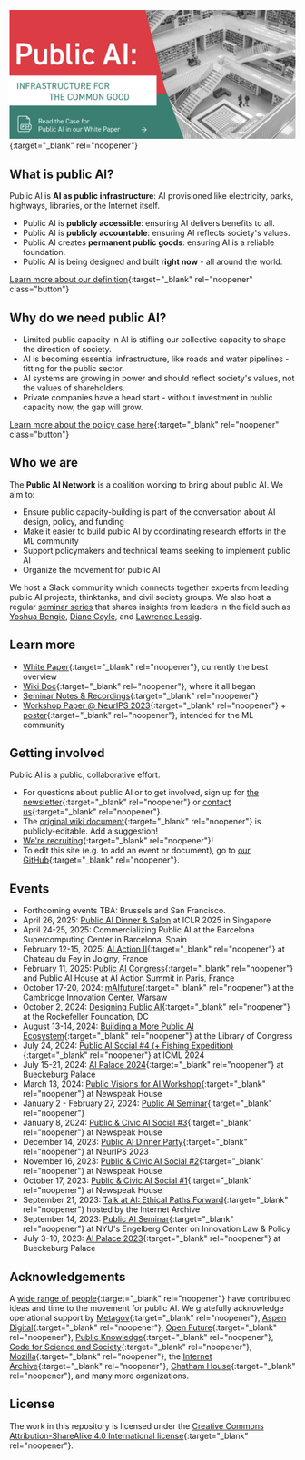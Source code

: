 
[![White Paper Available Now](assets/whitepaper.png)](https://drive.google.com/file/d/1bcCPdRHyUGFB23--6wn4j1f9mRgdG2QF/view?usp=sharing){:target="_blank" rel="noopener"}

## What is public AI?

Public AI is **AI as public infrastructure**: AI provisioned like electricity, parks, highways, libraries, or the Internet itself.

- Public AI is **publicly accessible**: ensuring AI delivers benefits to all.
- Public AI is **publicly accountable**: ensuring AI reflects society's values.
- Public AI creates **permanent public goods**: ensuring AI is a reliable foundation.
- Public AI is being designed and built **right now** - all around the world.

[Learn more about our definition](https://publicai.network/whitepaper){:target="_blank" rel="noopener" class="button"}

## Why do we need public AI?

- Limited public capacity in AI is stifling our collective capacity to shape the direction of society.
- AI is becoming essential infrastructure, like roads and water pipelines - fitting for the public sector.
- AI systems are growing in power and should reflect society's values, not the values of shareholders.
- Private companies have a head start - without investment in public capacity now, the gap will grow.

[Learn more about the policy case here](https://publicai.network/whitepaper){:target="_blank" rel="noopener" class="button"}

## Who we are

The **Public AI Network** is a coalition working to bring about public AI. We aim to:

- Ensure public capacity-building is part of the conversation about AI design, policy, and funding
- Make it easier to build public AI by coordinating research efforts in the ML community
- Support policymakers and technical teams seeking to implement public AI
- Organize the movement for public AI

We host a Slack community which connects together experts from leading public AI projects, thinktanks, and civil society groups. We also host a regular [seminar series](https://publicai.network/seminar) that shares insights from leaders in the field such as [Yoshua Bengio](https://archive.org/details/public-ai-bengio), [Diane Coyle](https://archive.org/details/public-ai-coyle), and [Lawrence Lessig](https://archive.org/details/public-ai-lessig).

## Learn more

- [White Paper](https://bit.ly/publicAIpaper){:target="_blank" rel="noopener"}, currently the best overview
- [Wiki Doc](https://docs.google.com/document/d/1ykjsXpTRZu4Obu9miJlkR9vIqWSLey5m0G4Utlm6HBg/edit){:target="_blank" rel="noopener"}, where it all began
- [Seminar Notes & Recordings](https://publicai.network/seminar.html){:target="_blank" rel="noopener"}
- [Workshop Paper @ NeurIPS 2023](https://arxiv.org/abs/2311.11350){:target="_blank" rel="noopener"} + [poster](https://docs.google.com/presentation/d/e/2PACX-1vTTPlkbPBeLAjzfQzx72DsS4VwBFY3YLYvX_cCLNw83FWs0zoLoaDSYjgFbdgi8zQ/pub?start=false&loop=false&delayms=3000){:target="_blank" rel="noopener"}, intended for the ML community

## Getting involved

Public AI is a public, collaborative effort.

- For questions about public AI or to get involved, sign up for [the newsletter](https://publicai.substack.com){:target="_blank" rel="noopener"} or [contact us](mailto:hello@publicai.network){:target="_blank" rel="noopener"}.
- The [original wiki document](https://docs.google.com/document/d/1ykjsXpTRZu4Obu9miJlkR9vIqWSLey5m0G4Utlm6HBg/edit){:target="_blank" rel="noopener"} is publicly-editable. Add a suggestion!
- [We're recruiting](https://docs.google.com/document/d/1jtfzDaQHqHaF8gypFmqo8JZwQvgKFdYHFG2rjxLst0k/edit){:target="_blank" rel="noopener"}!
- To edit this site (e.g. to add an event or document), go to [our GitHub](https://github.com/manymodels/public-ai){:target="_blank" rel="noopener"}.

## Events

- Forthcoming events TBA: Brussels and San Francisco.
- April 26, 2025: [Public AI Dinner & Salon](https://lu.ma/6zeopix2) at ICLR 2025 in Singapore
- April 24-25, 2025: Commercializing Public AI at the Barcelona Supercomputing Center in Barcelona, Spain
- February 12-15, 2025: [AI Action II](https://docs.google.com/document/d/1IyP2jGob6Zxp1V7jjN1Ax--r45FHGYBgDhK31eoMNVU/edit?tab=t.0){:target="_blank" rel="noopener"} at Chateau du Fey in Joigny, France
- February 11, 2025: [Public AI Congress](https://lu.ma/5h2x0n33){:target="_blank" rel="noopener"} and Public AI House at AI Action Summit in Paris, France
- October 17-20, 2024: [mAIfuture](https://maifuture.pl){:target="_blank" rel="noopener"} at the Cambridge Innovation Center, Warsaw
- October 2, 2024: [Designing Public AI](https://economicsecurityproject.org/news/blueprint-to-build-public-ai/){:target="_blank" rel="noopener"} at the Rockefeller Foundation, DC
- August 13-14, 2024: [Building a More Public AI Ecosystem](https://publicai.us){:target="_blank" rel="noopener"} at the Library of Congress
- July 24, 2024: [Public AI Social #4 (+ Fishing Expedition)](https://lu.ma/oxdb3ryc){:target="_blank" rel="noopener"} at ICML 2024
- July 15-21, 2024: [AI Palace 2024](https://www.aipalace.org/){:target="_blank" rel="noopener"} at Bueckeburg Palace
- March 13, 2024: [Public Visions for AI Workshop](https://lu.ma/mqop6d2c){:target="_blank" rel="noopener"} at Newspeak House
- January 2 - February 27, 2024: [Public AI Seminar](https://publicai.network/seminar.html){:target="_blank" rel="noopener"}
- January 8, 2024: [Public & Civic AI Social #3](https://lu.ma/qalguhzr){:target="_blank" rel="noopener"} at Newspeak House
- December 14, 2023: [Public AI Dinner Party](https://lu.ma/public-ai-dinner-party-neurips-2023){:target="_blank" rel="noopener"} at NeurIPS 2023
- November 16, 2023: [Public & Civic AI Social #2](https://lu.ma/zo0vnony){:target="_blank" rel="noopener"} at Newspeak House
- October 17, 2023: [Public & Civic AI Social #1](https://lu.ma/public-civic-ai-social){:target="_blank" rel="noopener"} at Newspeak House
- September 21, 2023: [Talk at AI: Ethical Paths Forward](https://archive.org/details/dweb-meetup-september-2023-ai-ethical-paths-forward){:target="_blank" rel="noopener"} hosted by the Internet Archive
- September 14, 2023: [Public AI Seminar](https://www.eventbrite.com/e/public-ai-seminar-tickets-716665073527){:target="_blank" rel="noopener"} at NYU's Engelberg Center on Innovation Law & Policy
- July 3-10, 2023: [AI Palace 2023](https://www.aipalace.org/){:target="_blank" rel="noopener"} at Bueckeburg Palace

## Acknowledgements

A [wide range of people](https://docs.google.com/document/d/1ykjsXpTRZu4Obu9miJlkR9vIqWSLey5m0G4Utlm6HBg/edit#heading=h.v36dq6wln0nk){:target="_blank" rel="noopener"} have contributed ideas and time to the movement for public AI. We gratefully acknowledge operational support by [Metagov](https://metagov.org){:target="_blank" rel="noopener"}, [Aspen Digital](https://www.aspendigital.org/){:target="_blank" rel="noopener"}, [Open Future](https://openfuture.eu/){:target="_blank" rel="noopener"}, [Public Knowledge](https://publicknowledge.org){:target="_blank" rel="noopener"}, [Code for Science and Society](https://www.codeforsociety.org/){:target="_blank" rel="noopener"}, [Mozilla](https://mozilla.org){:target="_blank" rel="noopener"}, the [Internet Archive](https://archive.org){:target="_blank" rel="noopener"}, [Chatham House](https://www.chathamhouse.org/){:target="_blank" rel="noopener"}, and many more organizations.

## License
The work in this repository is licensed under the [Creative Commons Attribution-ShareAlike 4.0 International license](https://creativecommons.org/licenses/by-sa/4.0/){:target="_blank" rel="noopener"}.
